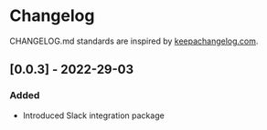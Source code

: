 # Changelog

CHANGELOG.md standards are inspired by [keepachangelog.com](https://keepachangelog.com/en/1.0.0/).

## [0.0.3] - 2022-29-03

### Added

- Introduced Slack integration package
